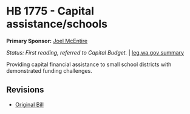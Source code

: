 # HB 1775 - Capital assistance/schools
**Primary Sponsor:** [Joel McEntire](/person/leg/joel.mcentire.md)

*Status: First reading, referred to Capital Budget.* | [leg.wa.gov summary](https://app.leg.wa.gov/billsummary?BillNumber=1775&Year=2021)

Providing capital financial assistance to small school districts with demonstrated funding challenges.

## Revisions
* [Original Bill](1/)